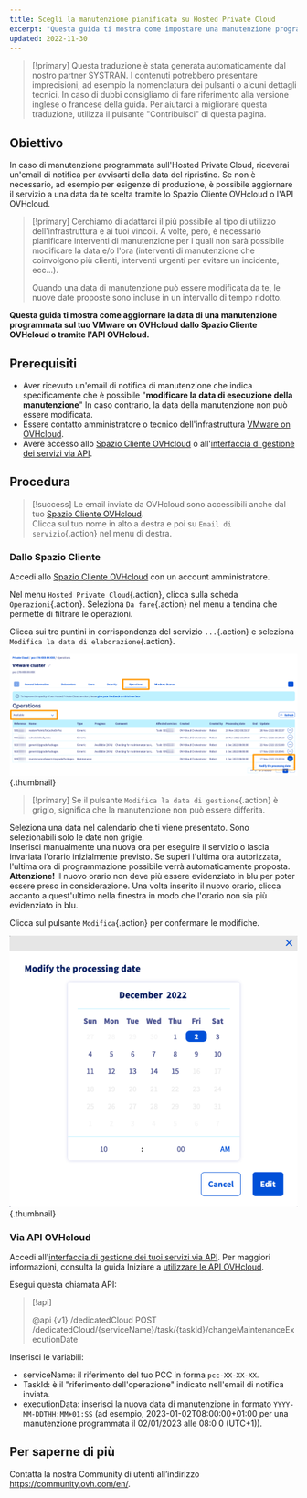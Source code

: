 ```yaml
---
title: Scegli la manutenzione pianificata su Hosted Private Cloud
excerpt: "Questa guida ti mostra come impostare una manutenzione programmata sul tuo servizio VMware on OVHcloud"
updated: 2022-11-30
---
```


> [!primary]
> Questa traduzione è stata generata automaticamente dal nostro partner SYSTRAN. I contenuti potrebbero presentare imprecisioni, ad esempio la nomenclatura dei pulsanti o alcuni dettagli tecnici. In caso di dubbi consigliamo di fare riferimento alla versione inglese o francese della guida. Per aiutarci a migliorare questa traduzione, utilizza il pulsante "Contribuisci" di questa pagina.
>

## Obiettivo

In caso di manutenzione programmata sull'Hosted Private Cloud, riceverai un'email di notifica per avvisarti della data del ripristino. Se non è necessario, ad esempio per esigenze di produzione, è possibile aggiornare il servizio a una data da te scelta tramite lo Spazio Cliente OVHcloud o l'API OVHcloud.

> [!primary]
> Cerchiamo di adattarci il più possibile al tipo di utilizzo dell'infrastruttura e ai tuoi vincoli. A volte, però, è necessario pianificare interventi di manutenzione per i quali non sarà possibile modificare la data e/o l'ora (interventi di manutenzione che coinvolgono più clienti, interventi urgenti per evitare un incidente, ecc...).
>
> Quando una data di manutenzione può essere modificata da te, le nuove date proposte sono incluse in un intervallo di tempo ridotto.

**Questa guida ti mostra come aggiornare la data di una manutenzione programmata sul tuo VMware on OVHcloud dallo Spazio Cliente OVHcloud o tramite l'API OVHcloud.**

## Prerequisiti

- Aver ricevuto un'email di notifica di manutenzione che indica specificamente che è possibile "**modificare la data di esecuzione della manutenzione**" In caso contrario, la data della manutenzione non può essere modificata.
- Essere contatto amministratore o tecnico dell'infrastruttura [VMware on OVHcloud](https://www.ovhcloud.com/it/enterprise/products/hosted-private-cloud/).
- Avere accesso allo [Spazio Cliente OVHcloud](https://www.ovh.com/auth/?action=gotomanager&from=https://www.ovh.it/&ovhSubsidiary=it) o all'[interfaccia di gestione dei servizi via API](https://eu.api.ovh.com/).

## Procedura

> [!success]
> Le email inviate da OVHcloud sono accessibili anche dal tuo [Spazio Cliente OVHcloud](https://www.ovh.com/auth/?action=gotomanager&from=https://www.ovh.it/&ovhSubsidiary=it).<br>
> Clicca sul tuo nome in alto a destra e poi su `Email di servizio`{.action} nel menu di destra.

### Dallo Spazio Cliente

Accedi allo [Spazio Cliente OVHcloud](https://www.ovh.com/auth/?action=gotomanager&from=https://www.ovh.it/&ovhSubsidiary=it) con un account amministratore.

Nel menu `Hosted Private Cloud`{.action}, clicca sulla scheda `Operazioni`{.action}. Seleziona `Da fare`{.action} nel menu a tendina che permette di filtrare le operazioni.

Clicca sui tre puntini in corrispondenza del servizio `...`{.action} e seleziona `Modifica la data di elaborazione`{.action}.

![modifica oraria](images/maintenance-date-edition01.png){.thumbnail}

> [!primary]
> Se il pulsante `Modifica la data di gestione`{.action} è grigio, significa che la manutenzione non può essere differita.

Seleziona una data nel calendario che ti viene presentato. Sono selezionabili solo le date non grigie.<br>
Inserisci manualmente una nuova ora per eseguire il servizio o lascia invariata l'orario inizialmente previsto. Se superi l'ultima ora autorizzata, l'ultima ora di programmazione possibile verrà automaticamente proposta.<br>
**Attenzione!** Il nuovo orario non deve più essere evidenziato in blu per poter essere preso in considerazione. Una volta inserito il nuovo orario, clicca accanto a quest'ultimo nella finestra in modo che l'orario non sia più evidenziato in blu.

Clicca sul pulsante `Modifica`{.action} per confermare le modifiche.

![modifica oraria](images/maintenance-date-edition02.png){.thumbnail}

### Via API OVHcloud

Accedi all'[interfaccia di gestione dei tuoi servizi via API](https://eu.api.ovh.com/). Per maggiori informazioni, consulta la guida Iniziare a [utilizzare le API OVHcloud](/pages/manage_and_operate/api/first-steps).

Esegui questa chiamata API:

> [!api]
>
> @api {v1} /dedicatedCloud POST /dedicatedCloud/{serviceName}/task/{taskId}/changeMaintenanceExecutionDate
>

Inserisci le variabili:

- serviceName: il riferimento del tuo PCC in forma `pcc-XX-XX-XX`.
- TaskId: è il "riferimento dell'operazione" indicato nell'email di notifica inviata.
- executionData: inserisci la nuova data di manutenzione in formato `YYYY-MM-DDTHH:MM+01:SS` (ad esempio, 2023-01-02T08:00:00+01:00 per una manutenzione programmata il 02/01/2023 alle 08:0 0 (UTC+1)).

## Per saperne di più

Contatta la nostra Community di utenti all’indirizzo <https://community.ovh.com/en/>.